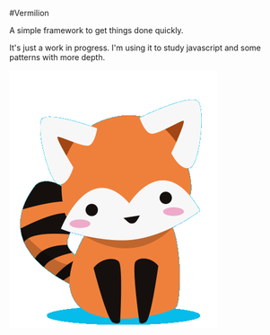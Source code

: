 #Vermilion

A simple framework to get things done quickly.

It's just a work in progress. I'm using it to study javascript and some patterns with more depth.

![Red Panda](https://github.com/lucasmgonzalez/vermilion/raw/master/red-panda.gif)
